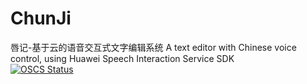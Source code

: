 # ChunJi
唇记-基于云的语音交互式文字编辑系统
A text editor with Chinese voice control, using Huawei Speech Interaction Service SDK  <br>
[![OSCS Status](https://www.oscs1024.com/platform/badge/ZhichuCen/ChunJi.svg?size=small)](https://www.oscs1024.com/project/ZhichuCen/ChunJi?ref=badge_small)
